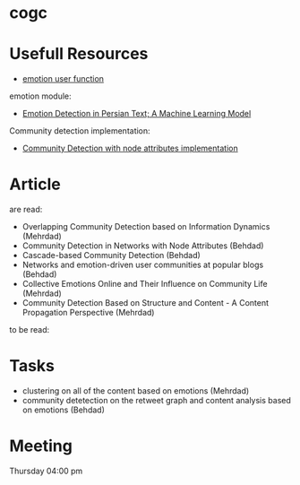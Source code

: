 # cogc

# Usefull Resources
- [emotion user function](https://github.com/JinPu-dududu/NLP)

emotion module:
- [Emotion Detection in Persian Text; A Machine Learning Model](http://bjcp.ir/article-1-1471-en.html)

Community detection implementation:
- [Community Detection with node attributes implementation](https://github.com/snap-stanford/snap/tree/master/examples/cesna)

# Article
are read:
- Overlapping Community Detection based on Information Dynamics (Mehrdad)
- Community Detection in Networks with Node Attributes (Behdad)
- Cascade-based Community Detection (Behdad)
- Networks and emotion-driven user communities at popular blogs (Behdad)
- Collective Emotions Online and Their Influence on Community Life (Mehrdad)
- Community Detection Based on Structure and Content - A Content Propagation Perspective (Mehrdad)

to be read:



# Tasks
 - clustering on all of the content based on emotions (Mehrdad)
 - community detetection on the retweet graph and content analysis based on emotions (Behdad)




# Meeting 
Thursday 04:00 pm
